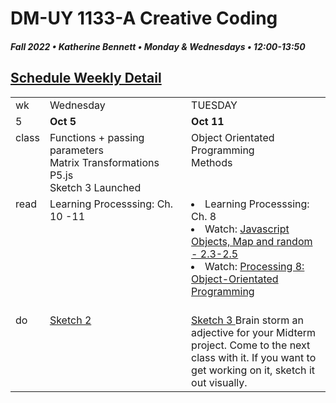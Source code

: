 # DM-UY 1133-A Creative Coding
##### Fall 2022 • Katherine Bennett • Monday & Wednesdays • 12:00-13:50

## [Schedule Weekly Detail](Calendar.md) 

<table>
<tr>
<td>wk</td>
<td>Wednesday </td>
<td>TUESDAY </td>
</tr>
<!-- dates -->
<tr>
  <td valign="top">5</td>
  <td valign="top" width="48%"><strong>Oct 5</strong></td>
  <td valign="top" width="48%"><strong>Oct 11</strong></td>
</tr>
<!-- class -->
<tr>
	<td valign="top">class</td>
	<!-- day Tues -->
<td valign="top" width="48%">
   Functions + passing parameters <br>
  Matrix Transformations <br>
  P5.js <br>
  Sketch 3 Launched <br>
</td>
	<!-- day Thurs -->
	<td valign="top" width="48%">
  Object Orientated Programming <br>
  Methods<br>
		</td>
<!-- homework -->
<tr>
  <td valign="top">read</td>
  	<!-- day Tues -->
  	<td valign="top"> 
	Learning Processsing: Ch. 10 -11
	</td>
  	<!-- day Thurs -->
  	<td valign="top"> 
  	 <li>Learning Processsing: Ch. 8 </li>
    <li> Watch: <a href="https://www.youtube.com/playlist?list=PLRqwX-V7Uu6Zy51Q-x9tMWIv9cueOFTFA">Javascript Objects, Map and random - 2.3-2.5</a></li>
    <li> Watch: <a href="https://www.youtube.com/user/shiffman/playlists?view=50&sort=dd&shelf_id=2"> Processing 8: Object-Orientated Programming </a> </li><br>
  	</td>
 </tr>
 <!-- do -->
<tr>
  <td valign = "top">do</td>
	<!-- day Tues -->
 	<td valign = "top"> 
    <a href = "Sketch_2.md"> Sketch 2 </a>
 	</td>
  	<!-- day Thurs -->
  	<td valign = "top">
    <a href = "Sketch_3.md"> Sketch 3 </a>
    Brain storm an adjective for your Midterm project. Come to the next class with it. If you want to get working on it, sketch it out visually.
  	</td> 	
</tr>
</table>